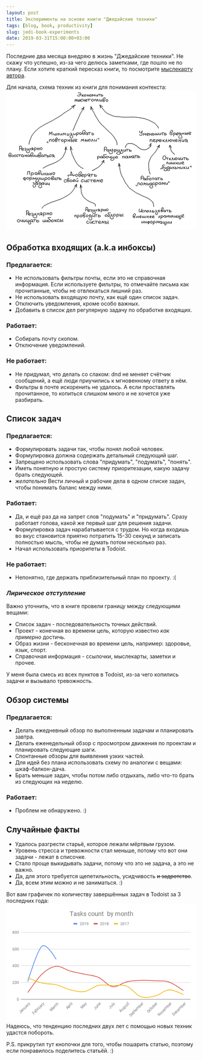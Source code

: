 ```yaml
---
layout: post
title: Эксперименты на основе книги "Джедайские техники"
tags: [blog, book, productivity]
slug: jedi-book-experiments
date: 2019-03-31T15:00:00+03:00
---
```


Последние два месяца внедряю в жизнь "Джедайские техники". Не скажу что успешно, из-за чего делюсь заметками, где пошло не по плану. 
Если хотите краткий пересказ книги, то посмотрите [мыслекарту автора](https://www.mindmeister.com/426089298/).
<!--more-->

Для начала, схема техник из книги для понимания контекста:
![Схема экономии мыслетоплива](/images/thinking-economy.png)

## Обработка входящих (a.k.a инбоксы)

### Предлагается:
* Не использовать фильтры почты, если это не справочная информация. Если используете фильтры, то отмечайте письма как прочитанные, чтобы не отвлекаться лишний раз.
* Не использовать входящую почту, как ещё один список задач.
* Отключить уведомления, кроме особо важных.
* Добавить в список дел регулярную задачу по обработке входящих.

### Работает:
* Собирать почту скопом.
* Отключение уведомлений.

### Не работает:
* Не придумал, что делать со слаком: dnd не меняет счётчик сообщений, а ещё люди приучились к мгновенному ответу в нём.
* Фильтры в почте искоренить не удалось. А если проставлять прочитанное, то копиться слишком много и не хочется уже разбирать.

## Список задач

### Предлагается:
* Формулировать задачи так, чтобы понял любой человек.
* Формулировка должна содержать детальный следующий шаг.
* Запрещено использовать слова "придумать", "подумать", "понять".
* Иметь понятную и простую систему приоритезации, какую задачу брать следующей.
* _желательно_ Вести личный и рабочие дела в одном списке задач, чтобы понимать баланс между ними.

### Работает:
* Да, и ещё раз да на запрет слов "подумать" и "придумать". Сразу работает голова, какой же первый шаг для решения задачи.
* Формулировка задач нарабатывается с трудом. Но когда входишь во вкус становится приятно потратить 15-30 секунд и записать полностью мысль, чтобы не думать потом несколько раз.
* Начал использовать приоритеты в Todoist.

### Не работает:
* Непонятно, где держать приблизительный план по проекту. :(

### _Лирическое отступление_
Важно уточнить, что в книге провели границу между следующими вещами:

* Список задач - последовательность точных действий.
* Проект - конечная во времени цель, которую известно  _как примерно_ достичь.
* Образ жизни - бесконечная во времени цель, например: здоровье, язык, спорт.
* Справочная информация - ссылочки, мыслекарты, заметки и прочее.

У меня была смесь из всех пунктов в Todoist, из-за чего копились задачи и вызывало тревожность.

## Обзор системы

### Предлагается:

* Делать ежедневный обзор по выполненным задачам и планировать завтра.
* Делать еженедельный обзор с просмотром движения по проектам и планировать следующие шаги.
* Спонтанные обзоры для выявления узких частей.
* Для идей без плана использовать схему по аналогии с вещами: шкаф-балкон-дача.
* Брать меньше задач, чтобы потом либо отдыхать, либо что-то брать из следующих на неделю.

### Работает:

* Проблем не обнаружено. :)

## Случайные факты

* Удалось разгрести старьё, которое лежали мёртвым грузом.
* Уровень стресса и тревожности стал меньше, потому что вот они задачи - лежат в списочке.
* Стало проще выкидывать задачи, потому что это не задача, а это не важно.
* Да, для этого требуется щепетильность, усидчивость <strike>и задротство</strike>.
* Да, всем этим можно и не заниматься. :)

Вот вам графичек по количеству завершённых задач в Todoist за 3 последних года:
![Количество тасочек по месяцам](/images/tasks-count-by-month-q1-2019.png)
Надеюсь, что тенденцию последних двух лет с помощью новых техник удастся побороть.

P.S. прикрутил тут кнопочки для того, чтобы пошарить статью, поэтому если понравилось поделитесь статьёй. :)